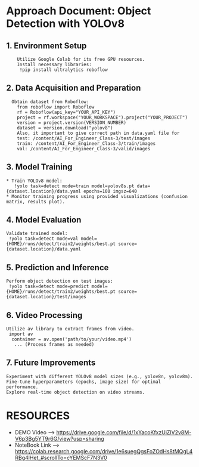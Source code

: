 # Approach Document: Object Detection with YOLOv8
 ## 1. Environment Setup
        Utilize Google Colab for its free GPU resources.
        Install necessary libraries:
         !pip install ultralytics roboflow

## 2. Data Acquisition and Preparation
      Obtain dataset from Roboflow:
        from roboflow import Roboflow
        rf = Roboflow(api_key="YOUR_API_KEY")
        project = rf.workspace("YOUR_WORKSPACE").project("YOUR_PROJECT")
        version = project.version(VERSION_NUMBER)
        dataset = version.download("yolov8")
        Also, it important to give correct path in data.yaml file for 
        test: /content/AI_For_Engineer_Class-3/test/images
        train: /content/AI_For_Engineer_Class-3/train/images
        val: /content/AI_For_Engineer_Class-3/valid/images

## 3. Model Training
    * Train YOLOv8 model:
       !yolo task=detect mode=train model=yolov8s.pt data={dataset.location}/data.yaml epochs=100 imgsz=640
    * Monitor training progress using provided visualizations (confusion matrix, results plot).

## 4. Model Evaluation
    Validate trained model:
     !yolo task=detect mode=val model={HOME}/runs/detect/train2/weights/best.pt source={dataset.location}/data.yaml

## 5. Prediction and Inference
    Perform object detection on test images:
     !yolo task=detect mode=predict model={HOME}/runs/detect/train2/weights/best.pt source={dataset.location}/test/images

## 6. Video Processing
    Utilize av library to extract frames from video.
     import av
      container = av.open('path/to/your/video.mp4')
       ... (Process frames as needed)

## 7. Future Improvements
    Experiment with different YOLOv8 model sizes (e.g., yolov8n, yolov8m).
    Fine-tune hyperparameters (epochs, image size) for optimal performance.
    Explore real-time object detection on video streams.

# RESOURCES

* DEMO Video --> https://drive.google.com/file/d/1xYacoKfxzUiZlV2v8M-V6p3Bg5YT9r6G/view?usp=sharing
* NoteBook Link --> https://colab.research.google.com/drive/1e6suegQgsFoZOdHs8tMQgL4RBg4lHet_#scrollTo=cYEMScF7N3V0
